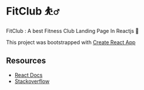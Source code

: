 
# FitClub ⛹️‍♂️

FitClub : A best Fitness Club Landing Page In Reactjs 💫

This project was bootstrapped with [Create React App](https://github.com/facebook/create-react-app)

## Resources

- [React Docs](https://beta.reactjs.org/)
- [Stackoverflow](https://stackoverflow.com/)



